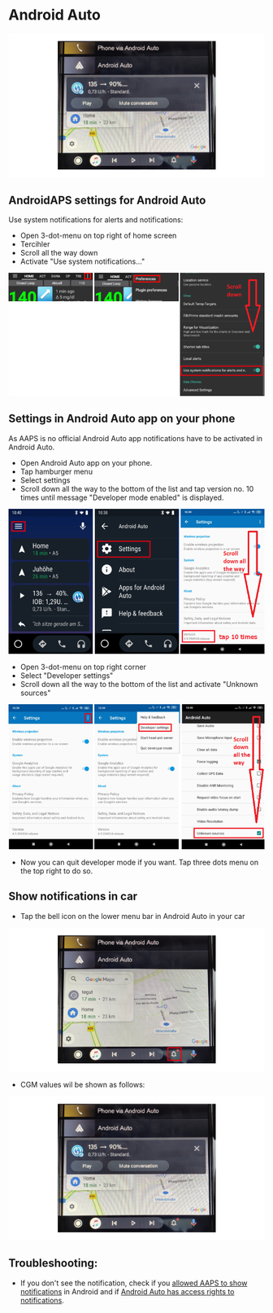 # Android Auto

![AAPS CGM data on Android Auto](../images/AndroidAuto_05.png)

## AndroidAPS settings for Android Auto

Use system notifications for alerts and notifications:

* Open 3-dot-menu on top right of home screen
* Tercihler
* Scroll all the way down
* Activate "Use system notifications..."

![Use system notifications for alerts and notifications](../images/AndroidAuto_01.png)

## Settings in Android Auto app on your phone

As AAPS is no official Android Auto app notifications have to be activated in Android Auto.

* Open Android Auto app on your phone.
* Tap hamburger menu
* Select settings
* Scroll down all the way to the bottom of the list and tap version no. 10 times until message "Developer mode enabled" is displayed.

![Enable developer mode](../images/AndroidAuto_02.png)

* Open 3-dot-menu on top right corner
* Select "Developer settings"
* Scroll down all the way to the bottom of the list and activate "Unknown sources"

![Enable unknown sources](../images/AndroidAuto_03.png)

* Now you can quit developer mode if you want. Tap three dots menu on the top right to do so.

## Show notifications in car

* Tap the bell icon on the lower menu bar in Android Auto in your car

![Bell icon - Android Auto in car](../images/AndroidAuto_04.png)

* CGM values wil be shown as follows:

![AAPS CGM data on Android Auto](../images/AndroidAuto_05.png)

## Troubleshooting:

* If you don't see the notification, check if you [allowed AAPS to show notifications](#androidaps-settings-for-android-auto) in Android and if [Android Auto has access rights to notifications](#settings-in-android-auto-app-on-your-phone).